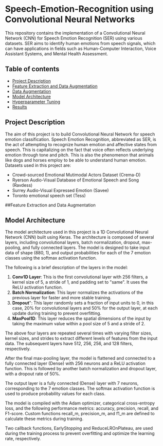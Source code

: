 # Speech-Emotion-Recognition using Convolutional Neural Networks
This repository contains the implementation of a Convolutional Neural Network (CNN) for Speech Emotion Recognition (SER) using various datasets. SER aims to identify human emotions from speech signals, which can have applications in fields such as Human-Computer Interaction, Voice Assistant Systems, and Mental Health Assessment.
## Table of contents
* [Project Description](#project-description)
* [Feature Extraction and Data Augmentation](#feature-extraction)
* [Data Augmentation](#data-augmentation)
* [Model Architecture](#model-architecture)
* [Hyperparameter Tuning](#hyperparameter-tuning)
* [Results](#results)

## Project Description
The aim of this project is to build Convolutional Neural Network for speech emotion classification.
Speech Emotion Recognition, abbreviated as SER, is the act of attempting to recognize human emotion and affective states from speech. This is capitalizing on the fact that voice often reflects underlying emotion through tone and pitch. This is also the phenomenon that animals like dogs and horses employ to be able to understand human emotion. 
Datasets used in this project are:
* Crowd-sourced Emotional Mutimodal Actors Dataset (Crema-D)
* Ryerson Audio-Visual Database of Emotional Speech and Song (Ravdess)
* Surrey Audio-Visual Expressed Emotion (Savee)
* Toronto emotional speech set (Tess)

##Feature Extraction and Data Augmentation


## Model Architecture
The model architecture used in this project is a 1D Convolutional Neural Network (CNN) built using Keras. The architecture is composed of several layers, including convolutional layers, batch normalization, dropout, max-pooling, and fully connected layers. The model is designed to take input data of shape (880, 1), and output probabilities for each of the 7 emotion classes using the softmax activation function.

The following is a brief description of the layers in the model:
1. **Conv1D Layer**: This is the first convolutional layer with 256 filters, a kernel size of 5, a stride of 1, and padding set to "same". It uses the ReLU activation function.
2. **Batch Normalization**: This layer normalizes the activations of the previous layer for faster and more stable training.
3. **Dropout**": This layer randomly sets a fraction of input units to 0, in this case, 20% for convolutional layers and 50% for the output layer, at each update during training to prevent overfitting.
4. **MaxPool1D**: This layer reduces the spatial dimensions of the input by taking the maximum value within a pool size of 5 and a stride of 2.

The above four layers are repeated several times with varying filter sizes, kernel sizes, and strides to extract different levels of features from the input data. The subsequent layers have 512, 256, 256, and 128 filters, respectively.

After the final max-pooling layer, the model is flattened and connected to a fully connected layer (Dense) with 256 neurons and a ReLU activation function. This is followed by another batch normalization and dropout layer, with a dropout rate of 50%.

The output layer is a fully connected (Dense) layer with 7 neurons, corresponding to the 7 emotion classes. The softmax activation function is used to produce probability values for each class.

The model is compiled with the Adam optimizer, categorical cross-entropy loss, and the following performance metrics: accuracy, precision, recall, and F1-score. Custom functions recall_m, precision_m, and f1_m are defined to calculate these metrics during training.

Two callback functions, EarlyStopping and ReduceLROnPlateau, are used during the training process to prevent overfitting and optimize the learning rate, respectively.
